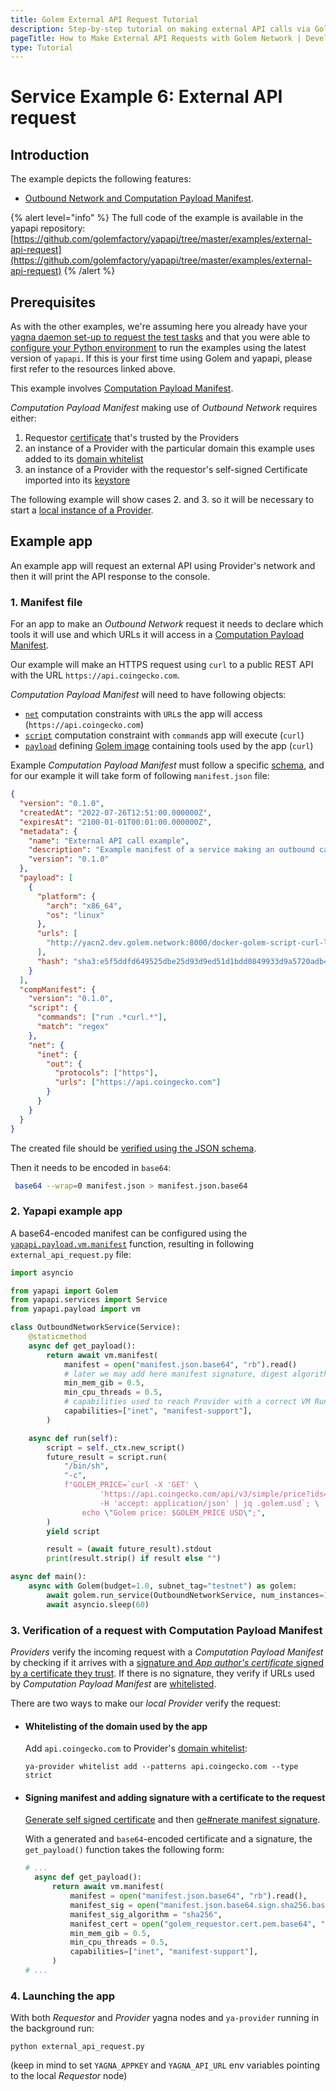 ```yaml
---
title: Golem External API Request Tutorial
description: Step-by-step tutorial on making external API calls via Golem network's provider nodes using yapapi.
pageTitle: How to Make External API Requests with Golem Network | Developer Guide
type: Tutorial
---
```


# Service Example 6: External API request

## Introduction

The example depicts the following features:

- [Outbound Network and Computation Payload Manifest](/docs/en/golem/payload-manifest).

{% alert level="info" %}
The full code of the example is available in the yapapi repository: [https://github.com/golemfactory/yapapi/tree/master/examples/external-api-request](https://github.com/golemfactory/yapapi/tree/master/examples/external-api-request)
{% /alert %}

## Prerequisites

As with the other examples, we're assuming here you already have your [yagna daemon set-up to request the test tasks](/docs/en/creators/tools/yagna/yagna-installation-for-requestors) and that you were able to [configure your Python environment](/docs/en/creators/python/quickstarts/run-first-task-on-golem) to run the examples using the latest version of `yapapi`. If this is your first time using Golem and yapapi, please first refer to the resources linked above.

This example involves [Computation Payload Manifest](/docs/en/golem/payload-manifest).

_Computation Payload Manifest_ making use of _Outbound Network_ requires either:

1. Requestor [certificate](/docs/en/golem/payload-manifest#certificates) that's trusted by the Providers
2. an instance of a Provider with the particular domain this example uses added to its [domain whitelist](/docs/en/providers/configuration/outbound#listing-whitelisted-domains)
3. an instance of a Provider with the requestor's self-signed Certificate imported into its [keystore](/docs/en/providers/configuration/outbound#managing-your-keystore)

The following example will show cases 2. and 3. so it will be necessary to start a [local instance of a Provider](/docs/en/providers/provider-installation).

## Example app

An example app will request an external API using Provider's network and then it will print the API response to the console.

### 1. Manifest file

For an app to make an _Outbound Network_ request it needs to declare which tools it will use and which URLs it will access in a [Computation Payload Manifest](/docs/en/golem/payload-manifest).

Our example will make an HTTPS request using `curl` to a public REST API with the URL `https://api.coingecko.com`.

_Computation Payload Manifest_ will need to have following objects:

- [`net`](/docs/en/golem/payload-manifest#compmanifestnet--object) computation constraints with `URL`s the app will access (`https://api.coingecko.com`)
- [`script`](/docs/en/golem/payload-manifest#compmanifestscript) computation constraint with `command`s app will execute (`curl`)
- [`payload`](/docs/en/golem/payload-manifest#payload-object) defining [Golem image](/docs/en/creators/python/guides/golem-images) containing tools used by the app (`curl`)

Example _Computation Payload Manifest_ must follow a specific [schema](/docs/en/golem/payload-manifest#manifest-schema), and for our example it will take form of following `manifest.json` file:

```json
{
  "version": "0.1.0",
  "createdAt": "2022-07-26T12:51:00.000000Z",
  "expiresAt": "2100-01-01T00:01:00.000000Z",
  "metadata": {
    "name": "External API call example",
    "description": "Example manifest of a service making an outbound call to the external API",
    "version": "0.1.0"
  },
  "payload": [
    {
      "platform": {
        "arch": "x86_64",
        "os": "linux"
      },
      "urls": [
        "http://yacn2.dev.golem.network:8000/docker-golem-script-curl-latest-d75268e752.gvmi"
      ],
      "hash": "sha3:e5f5ddfd649525dbe25d93d9ed51d1bdd0849933d9a5720adb4b5810"
    }
  ],
  "compManifest": {
    "version": "0.1.0",
    "script": {
      "commands": ["run .*curl.*"],
      "match": "regex"
    },
    "net": {
      "inet": {
        "out": {
          "protocols": ["https"],
          "urls": ["https://api.coingecko.com"]
        }
      }
    }
  }
}
```

The created file should be [verified using the JSON schema](/docs/en/golem/payload-manifest#schema-verification).

Then it needs to be encoded in `base64`:

```sh
 base64 --wrap=0 manifest.json > manifest.json.base64
```

### 2. Yapapi example app

A base64-encoded manifest can be configured using the [`yapapi.payload.vm.manifest`](https://yapapi.readthedocs.io/en/latest/api.html#module-yapapi.payload.manifest) function, resulting in following `external_api_request.py` file:

```py
import asyncio

from yapapi import Golem
from yapapi.services import Service
from yapapi.payload import vm

class OutboundNetworkService(Service):
    @staticmethod
    async def get_payload():
        return await vm.manifest(
            manifest = open("manifest.json.base64", "rb").read()
            # later we may add here manifest signature, digest algorithm, and app author's certificate
            min_mem_gib = 0.5,
            min_cpu_threads = 0.5,
            # capabilities used to reach Provider with a correct VM Runtime
            capabilities=["inet", "manifest-support"],
        )

    async def run(self):
        script = self._ctx.new_script()
        future_result = script.run(
            "/bin/sh",
            "-c",
            f"GOLEM_PRICE=`curl -X 'GET' \
                    'https://api.coingecko.com/api/v3/simple/price?ids=golem&vs_currencies=usd' \
                    -H 'accept: application/json' | jq .golem.usd`; \
                echo \"Golem price: $GOLEM_PRICE USD\";",
        )
        yield script

        result = (await future_result).stdout
        print(result.strip() if result else "")

async def main():
    async with Golem(budget=1.0, subnet_tag="testnet") as golem:
        await golem.run_service(OutboundNetworkService, num_instances=1)
        await asyncio.sleep(60)
```

### 3. Verification of a request with Computation Payload Manifest

_Providers_ verify the incoming request with a _Computation Payload Manifest_ by checking if it arrives with a [signature and _App author's certificate_ signed by a certificate they trust](/docs/en/golem/payload-manifest#certificates). If there is no signature, they verify if URLs used by _Computation Payload Manifest_ are [whitelisted](/docs/en/providers/configuration/outbound#listing-whitelisted-domains).

There are two ways to make our _local_ _Provider_ verify the request:

- #### Whitelisting of the domain used by the app

  Add `api.coingecko.com` to Provider's [domain whitelist](/docs/en/providers/configuration/outbound#listing-whitelisted-domains):

  `ya-provider whitelist add --patterns api.coingecko.com --type strict`

- #### Signing manifest and adding signature with a certificate to the request

  [Generate self signed certificate](/docs/en/golem/payload-manifest#self-signed-certificate-example) and then [ge#nerate manifest signature](/docs/en/golem/payload-manifest#manifest-signature).

  With a generated and `base64`-encoded certificate and a signature, the `get_payload()` function takes the following form:

  ```py
  # ...
    async def get_payload():
        return await vm.manifest(
            manifest = open("manifest.json.base64", "rb").read(),
            manifest_sig = open("manifest.json.base64.sign.sha256.base64", "rb").read(),
            manifest_sig_algorithm = "sha256",
            manifest_cert = open("golem_requestor.cert.pem.base64", "rb").read(),
            min_mem_gib = 0.5,
            min_cpu_threads = 0.5,
            capabilities=["inet", "manifest-support"],
        )
  # ...
  ```

### 4. Launching the app

With both _Requestor_ and _Provider_ yagna nodes and `ya-provider` running in the background run:

`python external_api_request.py`

(keep in mind to set `YAGNA_APPKEY` and `YAGNA_API_URL` env variables pointing to the local _Requestor_ node)
